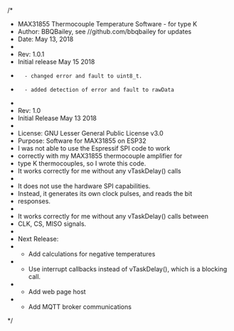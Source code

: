 /* 
* MAX31855 Thermocouple Temperature Software - for type K
* Author: BBQBailey, see //github.com/bbqbailey for updates
* Date: May 13, 2018
*
* Rev: 1.0.1
*   Initial release May 15 2018
*       - changed error and fault to uint8_t.
*       - added detection of error and fault to rawData
*
* Rev: 1.0
*   Initial Release May 13 2018
*
* License: GNU Lesser General Public License v3.0
* Purpose: Software for MAX31855 on ESP32
*   I was not able to use the Espressif SPI code to work
*   correctly with my MAX31855 thermocouple amplifier for 
*   type K thermocouples, so I wrote this code.  
*   It works correctly for me without any vTaskDelay() calls
*
*   It does not use the hardware SPI capabilities. 
*   Instead, it generates its own clock pulses, and reads the bit 
*   responses.
*
*   It works correctly for me without any vTaskDelay() calls between
*   CLK, CS, MISO signals.
*
* Next Release:
*   - Add calculations for negative temperatures
*   - Use interrupt callbacks instead of vTaskDelay(), which is a blocking call.
*   - Add web page host
*   - Add MQTT broker communications

*/
